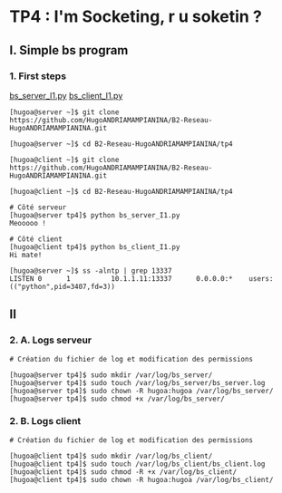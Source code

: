 # TP4 : I'm Socketing, r u soketin ?

## I. Simple bs program

### 1. First steps

[bs_server_I1.py](bs_server_I1.py)
[bs_client_I1.py](bs_client_I1.py)

```
[hugoa@server ~]$ git clone https://github.com/HugoANDRIAMAMPIANINA/B2-Reseau-HugoANDRIAMAMPIANINA.git

[hugoa@server ~]$ cd B2-Reseau-HugoANDRIAMAMPIANINA/tp4

[hugoa@client ~]$ git clone https://github.com/HugoANDRIAMAMPIANINA/B2-Reseau-HugoANDRIAMAMPIANINA.git

[hugoa@client ~]$ cd B2-Reseau-HugoANDRIAMAMPIANINA/tp4
```

```
# Côté serveur
[hugoa@server tp4]$ python bs_server_I1.py
Meooooo !

# Côté client
[hugoa@client tp4]$ python bs_client_I1.py
Hi mate!
```

```
[hugoa@server ~]$ ss -alntp | grep 13337
LISTEN 0      1          10.1.1.11:13337      0.0.0.0:*    users:(("python",pid=3407,fd=3))
```

## II

### 2. A. Logs serveur

```
# Création du fichier de log et modification des permissions

[hugoa@server tp4]$ sudo mkdir /var/log/bs_server/
[hugoa@server tp4]$ sudo touch /var/log/bs_server/bs_server.log
[hugoa@server tp4]$ sudo chown -R hugoa:hugoa /var/log/bs_server/
[hugoa@server tp4]$ sudo chmod +x /var/log/bs_server/
```

### 2. B. Logs client

```
# Création du fichier de log et modification des permissions

[hugoa@client tp4]$ sudo mkdir /var/log/bs_client/
[hugoa@client tp4]$ sudo touch /var/log/bs_client/bs_client.log
[hugoa@client tp4]$ sudo chmod -R +x /var/log/bs_client/
[hugoa@client tp4]$ sudo chown -R hugoa:hugoa /var/log/bs_client/
```
